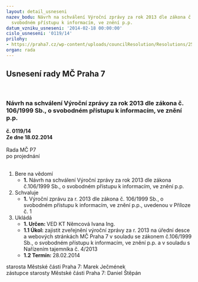 ```yaml
---
layout: detail_usneseni
nazev_bodu: Návrh na schválení Výroční zprávy za rok 2013 dle zákona č. 106/1999 Sb.,  o
  svobodném přístupu k informacím, ve znění p.p.
datum_vzniku_usneseni: '2014-02-18 00:00:00'
cislo_usneseni: '0119/14'
prilohy:
- https://praha7.cz/wp-content/uploads/councilResolution/Resolutions/25262/9-14-v%c3%bdro%c4%8dn%c3%ad_zpr%c3%a1va_za_rok_2013.doc
organ: rada
---
```

<div id="ucUsn_pList" class="usn">
	<span><h2>Usnesení rady MČ Praha 7 </h2>
<br></span><div class="standBody">
<span><h3>Návrh na schválení Výroční zprávy za rok 2013 dle zákona č. 106/1999 Sb.,  o svobodném přístupu k informacím, ve znění p.p.</h3></span><div class="center">
		<strong>č. 0119/14</strong><br>
	</div>
<div class="center">
		<strong>Ze dne 18.02.2014</strong><br><br>
	</div>Rada MČ P7<br> po projednání<br><br><ol>
<li>Bere na vědomí<ul><li>
<strong>1.</strong> Návrh na schválení Výroční zprávy za rok 2013 dle zákona č.106/1999 Sb.,  o svobodném přístupu k informacím, ve znění p.p.</li></ul>
</li>
<li>Schvaluje<ul><li>
<strong>1.</strong> Výroční zprávu za r. 2013 dle zákona č. 106/1999 Sb., o svobodném přístupu k informacím, ve znění p.p., uvedenou v Příloze č. 1</li></ul>
</li>
<li>Ukládá<ul>
<li>
<strong>1. Určen: </strong>VED KT Němcová Ivana Ing.</li>
<li>
<strong>1.1 Úkol: </strong>zajistit zveřejnění výroční zprávy za r. 2013 na úřední desce a webových stránkách MČ Praha 7 v souladu se zákonem č.106/1999 Sb., o svobodném přístupu k informacím, ve znění p.p. a v souladu s Nařízením tajemníka  č. 4/2013</li>
<li>
<strong>1.2 Termín: </strong>28.02.2014</li>
</ul>
</li>
</ol>starosta Městské části Praha 7: Marek Ječmének<br>zástupce starosty Městské části Praha 7: Daniel Štěpán 
</div>
</div>